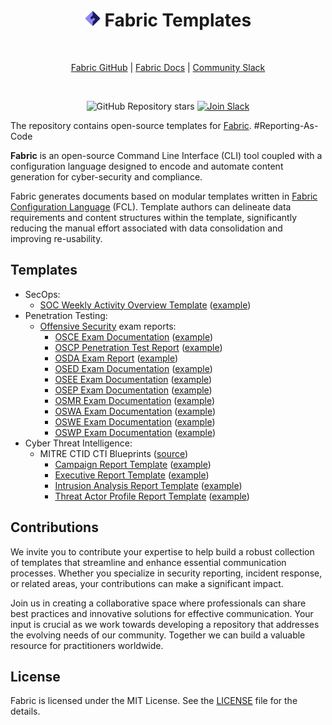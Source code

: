 <!-- markdownlint-disable -->

<div align="center">
  
# <img src=".github/fabric.svg" alt="Fabric logo" width="25px"/> Fabric Templates

<br/>

[Fabric GitHub](https://github.com/blackstork-io/fabric) | [Fabric Docs](https://blackstork.io/fabric/docs/) | [Community Slack](https://fabric-community.slack.com/)

<br/>

![GitHub Repository stars](https://img.shields.io/github/stars/blackstork-io/fabric-templates?style=social)
[![Join Slack](https://img.shields.io/badge/slack-join-8F87F7)](https://fabric-community.slack.com/)

</div>

The repository contains open-source templates for [Fabric](https://github.com/blackstork-io/fabric). #Reporting-As-Code

**Fabric** is an open-source Command Line Interface (CLI) tool coupled with a configuration language designed to encode and automate content generation for cyber-security and compliance.

Fabric generates documents based on modular templates written in [Fabric Configuration Language](https://blackstork.io/fabric/docs/language/) (FCL). Template authors can delineate data requirements and content structures within the template, significantly reducing the manual effort associated with data consolidation and improving re-usability.

## Templates

- SecOps:
    - [SOC Weekly Activity Overview Template](https://github.com/blackstork-io/fabric-templates/tree/main/cybersec/secops/soc-weekly-activity-overview-elastic-security.fabric) ([example](https://github.com/blackstork-io/fabric-templates/tree/main/cybersec/secops/soc-weekly-activity-overview-elastic-security.md))
- Penetration Testing:
  - [Offensive Security](https://www.offsec.com/) exam reports:
    - [OSCE Exam Documentation](https://github.com/blackstork-io/fabric-templates/tree/main/cybersec/pentesting/offsec-osce-exam-report.fabric) ([example](https://github.com/blackstork-io/fabric-templates/tree/main/cybersec/pentesting/offsec-osce-exam-report.md))
    - [OSCP Penetration Test Report](https://github.com/blackstork-io/fabric-templates/tree/main/cybersec/pentesting/offsec-oscp-exam-report.fabric) ([example](https://github.com/blackstork-io/fabric-templates/tree/main/cybersec/pentesting/offsec-oscp-exam-report.md))
    - [OSDA Exam Report](https://github.com/blackstork-io/fabric-templates/tree/main/cybersec/pentesting/offsec-osda-exam-report.fabric) ([example](https://github.com/blackstork-io/fabric-templates/tree/main/cybersec/pentesting/offsec-osda-exam-report.md))
    - [OSED Exam Documentation](https://github.com/blackstork-io/fabric-templates/tree/main/cybersec/pentesting/offsec-osed-exam-report.fabric) ([example](https://github.com/blackstork-io/fabric-templates/tree/main/cybersec/pentesting/offsec-osed-exam-report.md))
    - [OSEE Exam Documentation](https://github.com/blackstork-io/fabric-templates/tree/main/cybersec/pentesting/offsec-osee-exam-report.fabric) ([example](https://github.com/blackstork-io/fabric-templates/tree/main/cybersec/pentesting/offsec-osee-exam-report.md))
    - [OSEP Exam Documentation](https://github.com/blackstork-io/fabric-templates/tree/main/cybersec/pentesting/offsec-osep-exam-report.fabric) ([example](https://github.com/blackstork-io/fabric-templates/tree/main/cybersec/pentesting/offsec-osep-exam-report.md))
    - [OSMR Exam Documentation](https://github.com/blackstork-io/fabric-templates/tree/main/cybersec/pentesting/offsec-osmr-exam-report.fabric) ([example](https://github.com/blackstork-io/fabric-templates/tree/main/cybersec/pentesting/offsec-osmr-exam-report.md))
    - [OSWA Exam Documentation](https://github.com/blackstork-io/fabric-templates/tree/main/cybersec/pentesting/offsec-oswa-exam-report.fabric) ([example](https://github.com/blackstork-io/fabric-templates/tree/main/cybersec/pentesting/offsec-oswa-exam-report.md))
    - [OSWE Exam Documentation](https://github.com/blackstork-io/fabric-templates/tree/main/cybersec/pentesting/offsec-oswe-exam-report.fabric) ([example](https://github.com/blackstork-io/fabric-templates/tree/main/cybersec/pentesting/offsec-oswe-exam-report.md))
    - [OSWP Exam Documentation](https://github.com/blackstork-io/fabric-templates/tree/main/cybersec/pentesting/offsec-oswp-exam-report.fabric) ([example](https://github.com/blackstork-io/fabric-templates/tree/main/cybersec/pentesting/offsec-oswp-exam-report.md))
- Cyber Threat Intelligence:
  - MITRE CTID CTI Blueprints ([source](https://mitre-engenuity.org/cybersecurity/center-for-threat-informed-defense/our-work/cti-blueprints/))
    - [Campaign Report Template](https://github.com/blackstork-io/fabric-templates/tree/main/cybersec/cti/mitre-ctid-campaign-report.fabric) ([example](https://github.com/blackstork-io/fabric-templates/tree/main/cybersec/cti/mitre-ctid-campaign-report.md))
    - [Executive Report Template](https://github.com/blackstork-io/fabric-templates/tree/main/cybersec/cti/mitre-ctid-executive-report.fabric) ([example](https://github.com/blackstork-io/fabric-templates/tree/main/cybersec/cti/mitre-ctid-executive-report.md))
    - [Intrusion Analysis Report Template](https://github.com/blackstork-io/fabric-templates/tree/main/cybersec/cti/mitre-ctid-intrusion-analysis-report.fabric) ([example](https://github.com/blackstork-io/fabric-templates/tree/main/cybersec/cti/mitre-ctid-intrusion-analysis-report.md))
    - [Threat Actor Profile Report Template](https://github.com/blackstork-io/fabric-templates/tree/main/cybersec/cti/mitre-ctid-threat-actor-profile-report.fabric) ([example](https://github.com/blackstork-io/fabric-templates/tree/main/cybersec/cti/mitre-ctid-threat-actor-profile-report.md))

## Contributions

We invite you to contribute your expertise to help build a robust collection of templates that streamline and enhance essential communication processes. Whether you specialize in security reporting, incident response, or related areas, your contributions can make a significant impact.

Join us in creating a collaborative space where professionals can share best practices and innovative solutions for effective communication. Your input is crucial as we work towards developing a repository that addresses the evolving needs of our community. Together we can build a valuable resource for practitioners worldwide.

## License

Fabric is licensed under the MIT License. See the [LICENSE](LICENSE) file for the details.
